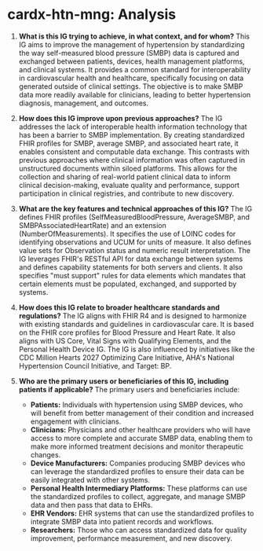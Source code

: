 # cardx-htn-mng: Analysis

1.  **What is this IG trying to achieve, in what context, and for whom?** This IG aims to improve the management of hypertension by standardizing the way self-measured blood pressure (SMBP) data is captured and exchanged between patients, devices, health management platforms, and clinical systems. It provides a common standard for interoperability in cardiovascular health and healthcare, specifically focusing on data generated outside of clinical settings. The objective is to make SMBP data more readily available for clinicians, leading to better hypertension diagnosis, management, and outcomes.

2.  **How does this IG improve upon previous approaches?** The IG addresses the lack of interoperable health information technology that has been a barrier to SMBP implementation. By creating standardized FHIR profiles for SMBP, average SMBP, and associated heart rate, it enables consistent and computable data exchange. This contrasts with previous approaches where clinical information was often captured in unstructured documents within siloed platforms. This allows for the collection and sharing of real-world patient clinical data to inform clinical decision-making, evaluate quality and performance, support participation in clinical registries, and contribute to new discovery.

3.  **What are the key features and technical approaches of this IG?** The IG defines FHIR profiles (SelfMeasuredBloodPressure, AverageSMBP, and SMBPAssociatedHeartRate) and an extension (NumberOfMeasurements). It specifies the use of LOINC codes for identifying observations and UCUM for units of measure. It also defines value sets for Observation status and numeric result interpretation. The IG leverages FHIR's RESTful API for data exchange between systems and defines capability statements for both servers and clients. It also specifies "must support" rules for data elements which mandates that certain elements must be populated, exchanged, and supported by systems.

4.  **How does this IG relate to broader healthcare standards and regulations?** The IG aligns with FHIR R4 and is designed to harmonize with existing standards and guidelines in cardiovascular care. It is based on the FHIR core profiles for Blood Pressure and Heart Rate. It also aligns with US Core, Vital Signs with Qualifying Elements, and the Personal Health Device IG. The IG is also influenced by initiatives like the CDC Million Hearts 2027 Optimizing Care Initiative, AHA's National Hypertension Council Initiative, and Target: BP.

5.  **Who are the primary users or beneficiaries of this IG, including patients if applicable?** The primary users and beneficiaries include:
    *   **Patients:** Individuals with hypertension using SMBP devices, who will benefit from better management of their condition and increased engagement with clinicians.
    *   **Clinicians:** Physicians and other healthcare providers who will have access to more complete and accurate SMBP data, enabling them to make more informed treatment decisions and monitor therapeutic changes.
    *   **Device Manufacturers:** Companies producing SMBP devices who can leverage the standardized profiles to ensure their data can be easily integrated with other systems.
    *   **Personal Health Intermediary Platforms:** These platforms can use the standardized profiles to collect, aggregate, and manage SMBP data and then pass that data to EHRs.
    *   **EHR Vendors:** EHR systems that can use the standardized profiles to integrate SMBP data into patient records and workflows.
    *   **Researchers:** Those who can access standardized data for quality improvement, performance measurement, and new discovery.
